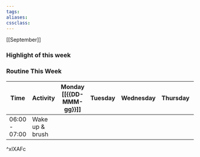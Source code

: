 ```yaml
---
tags:
aliases:
cssclass:
---
```


[[September]]

### Highlight of this week




### Routine This Week
| Time          | Activity        | Monday [[{{DD-MMM-gg}}]] | Tuesday | Wednesday | Thursday | Friday | Saturday | Sunday |
| ------------- | --------------- | ------------------------ | ------- | --------- | -------- | ------ | -------- | ------ |
| 06:00 - 07:00 | Wake up & brush |                          |         |           |          |        |          |        |
^xlXAFc